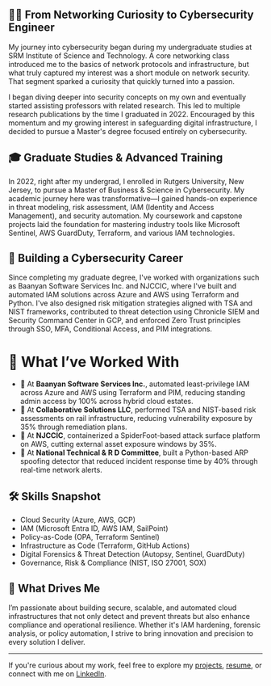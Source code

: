 ## 👩‍💻 From Networking Curiosity to Cybersecurity Engineer

My journey into cybersecurity began during my undergraduate studies at SRM Institute of Science and Technology. A core networking class introduced me to the basics of network protocols and infrastructure, but what truly captured my interest was a short module on network security. That segment sparked a curiosity that quickly turned into a passion.

I began diving deeper into security concepts on my own and eventually started assisting professors with related research. This led to multiple research publications by the time I graduated in 2022. Encouraged by this momentum and my growing interest in safeguarding digital infrastructure, I decided to pursue a Master's degree focused entirely on cybersecurity.

## 🎓 Graduate Studies & Advanced Training

In 2022, right after my undergrad, I enrolled in Rutgers University, New Jersey, to pursue a Master of Business & Science in Cybersecurity. My academic journey here was transformative—I gained hands-on experience in threat modeling, risk assessment, IAM (Identity and Access Management), and security automation. My coursework and capstone projects laid the foundation for mastering industry tools like Microsoft Sentinel, AWS GuardDuty, Terraform, and various IAM technologies.

## 🔐 Building a Cybersecurity Career

Since completing my graduate degree, I've worked with organizations such as Baanyan Software Services Inc. and NJCCIC, where I've built and automated IAM solutions across Azure and AWS using Terraform and Python. I've also designed risk mitigation strategies aligned with TSA and NIST frameworks, contributed to threat detection using Chronicle SIEM and Security Command Center in GCP, and enforced Zero Trust principles through SSO, MFA, Conditional Access, and PIM integrations.

# 🧰 What I’ve Worked With

- 📌 At **Baanyan Software Services Inc.**, automated least-privilege IAM across Azure and AWS using Terraform and PIM, reducing standing admin access by 100% across hybrid cloud estates.
- 📌 At **Collaborative Solutions LLC**, performed TSA and NIST-based risk assessments on rail infrastructure, reducing vulnerability exposure by 35% through remediation plans.
- 📌 At **NJCCIC**, containerized a SpiderFoot-based attack surface platform on AWS, cutting external asset exposure windows by 35%.
- 📌 At **National Technical & R D Committee**, built a Python-based ARP spoofing detector that reduced incident response time by 40% through real-time network alerts.

## 🛠️ Skills Snapshot

- Cloud Security (Azure, AWS, GCP)
- IAM (Microsoft Entra ID, AWS IAM, SailPoint)
- Policy-as-Code (OPA, Terraform Sentinel)
- Infrastructure as Code (Terraform, GitHub Actions)
- Digital Forensics & Threat Detection (Autopsy, Sentinel, GuardDuty)
- Governance, Risk & Compliance (NIST, ISO 27001, SOX)

## 🎯 What Drives Me

I’m passionate about building secure, scalable, and automated cloud infrastructures that not only detect and prevent threats but also enhance compliance and operational resilience. Whether it's IAM hardening, forensic analysis, or policy automation, I strive to bring innovation and precision to every solution I deliver.

---

If you're curious about my work, feel free to explore my [projects](/projects), [resume](/resume), or connect with me on [LinkedIn](https://www.linkedin.com/in/yourprofile).
